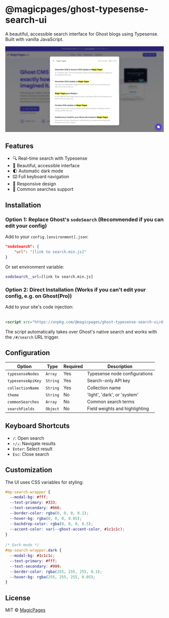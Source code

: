 # @magicpages/ghost-typesense-search-ui

A beautiful, accessible search interface for Ghost blogs using Typesense. Built with vanilla JavaScript.

![Search UI Preview](./preview.png)

## Features

- 🔍 Real-time search with Typesense
- 🎨 Beautiful, accessible interface
- 🌓 Automatic dark mode
- ⌨️ Full keyboard navigation
- 📱 Responsive design
- 🎯 Common searches support

## Installation

### Option 1: Replace Ghost's `sodoSearch` (Recommended if you can edit your config)

Add to your `config.[environment].json`:
```json
"sodoSearch": {
    "url": "[link to search.min.js]"
}
```

Or set environment variable:
```bash
sodoSearch__url=[link to search.min.js]
```

### Option 2: Direct Installation (Works if you can't edit your config, e.g. on Ghost(Pro))

Add to your site's code injection:

```html

<script src="https://unpkg.com/@magicpages/ghost-typesense-search-ui/dist/search.min.js"></script>
```

The script automatically takes over Ghost's native search and works with the `/#/search` URL trigger.

## Configuration

| Option | Type | Required | Description |
|--------|------|----------|-------------|
| `typesenseNodes` | `Array` | Yes | Typesense node configurations |
| `typesenseApiKey` | `String` | Yes | Search-only API key |
| `collectionName` | `String` | Yes | Collection name |
| `theme` | `String` | No | 'light', 'dark', or 'system' |
| `commonSearches` | `Array` | No | Common search terms |
| `searchFields` | `Object` | No | Field weights and highlighting |

## Keyboard Shortcuts

- `/`: Open search
- `↑/↓`: Navigate results
- `Enter`: Select result
- `Esc`: Close search

## Customization

The UI uses CSS variables for styling:

```css
#mp-search-wrapper {
  --modal-bg: #fff;
  --text-primary: #333;
  --text-secondary: #666;
  --border-color: rgba(0, 0, 0, 0.1);
  --hover-bg: rgba(0, 0, 0, 0.05);
  --backdrop-color: rgba(0, 0, 0, 0.5);
  --accent-color: var(--ghost-accent-color, #1c1c1c);
}

/* Dark mode */
#mp-search-wrapper.dark {
  --modal-bg: #1c1c1c;
  --text-primary: #fff;
  --text-secondary: #999;
  --border-color: rgba(255, 255, 255, 0.1);
  --hover-bg: rgba(255, 255, 255, 0.05);
}
```

## License

MIT © [MagicPages](https://www.magicpages.co) 